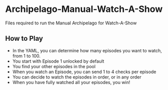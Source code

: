 # Archipelago-Manual-Watch-A-Show
 Files required to run the Manual Archipelago for Watch-A-Show

## How to Play
* In the YAML, you can determine how many episodes you want to watch, from 1 to 100.
* You start with Episode 1 unlocked by default
* You find your other episodes in the pool
* When you watch an Episode, you can send 1 to 4 checks per episode
* You can decide to watch the episodes in order, or in any order
* When you have fully watched all your episodes, you win!
